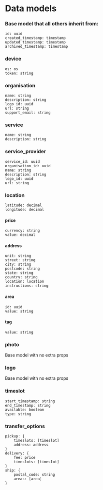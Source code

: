 # Data models

### Base model that all others inherit from:

```
id: uuid
created_timestamp: timestamp
updated_timestamp: timestamp
archived_timestamp: timestamp
```

### device

```
os: os
token: string
```

### organisation

```
name: string
description: string
logo_id: uuid
url: string
support_email: string
```

### service

```
name: string
description: string
```

### service_provider

```
service_id: uuid
organisation_id: uuid
name: string
description: string
logo_id: uuid
url: string
```

### location

```
latitude: decimal
longitude: decimal
```

#### price

```
currency: string
value: decimal
```

#### address

```
unit: string
street: string
city: string
postcode: string
state: string
country: string
location: location
instructions: string
```

#### area

```
id: uuid
value: string
```

#### tag

```
value: string
```

### photo

Base model with no extra props

### logo

Base model with no extra props

### timeslot

```
start_timestamp: string
end_timestamp: string
available: boolean
type: string
```

### transfer_options

```
pickup: {
    timeslots: [timeslot]
    address: address
}
delivery: {
    fee: price
    timeslots: [timeslot]
}
ship: {
    postal_code: string
    areas: [area]
}
```
